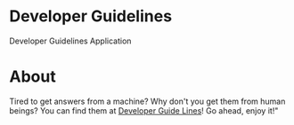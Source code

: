 # Developer Guidelines
Developer Guidelines Application

# About

Tired  to  get  answers  from  a  machine? Why don't you get them from human
beings?  You  can find them at [Developer Guide Lines][DGL]! Go ahead, enjoy it!"

[DGL]: https://developerguidelines.com/
